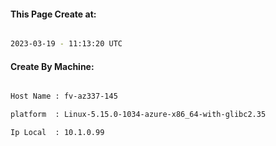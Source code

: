 
   
#### This Page Create at:

```bash

2023-03-19 - 11:13:20 UTC

```

#### Create By Machine:

```bash

Host Name : fv-az337-145

platform  : Linux-5.15.0-1034-azure-x86_64-with-glibc2.35

Ip Local  : 10.1.0.99

```

